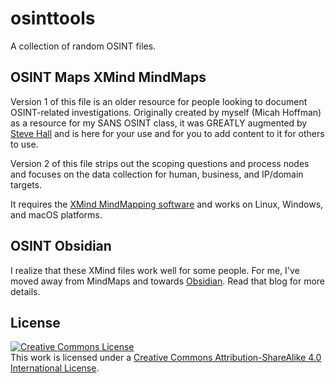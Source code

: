 # osinttools
A collection of random OSINT files.

## OSINT Maps XMind MindMaps
Version 1 of this file is an older resource for people looking to document OSINT-related investigations. Originally created by myself (Micah Hoffman) as a resource for my SANS OSINT class, it was GREATLY augmented by [Steve Hall](https://twitter.com/shall_1) and is here for your use and for you to add content to it for others to use.

Version 2 of this file strips out the scoping questions and process nodes and focuses on the data collection for human, business, and IP/domain targets.

It requires the [XMind MindMapping software](https://www.xmind.net/) and works on Linux, Windows, and macOS platforms.

## OSINT Obsidian
I realize that these XMind files work well for some people. For me, I've moved away from MindMaps and towards [Obsidian](https://webbreacher.com/2022/03/15/obsidian/). Read that blog for more details.

## License
<a rel="license" href="http://creativecommons.org/licenses/by-sa/4.0/"><img alt="Creative Commons License" style="border-width:0" src="https://i.creativecommons.org/l/by-sa/4.0/88x31.png" /></a><br />This work is licensed under a <a rel="license" href="http://creativecommons.org/licenses/by-sa/4.0/">Creative Commons Attribution-ShareAlike 4.0 International License</a>.

